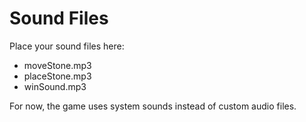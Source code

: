 # Sound Files

Place your sound files here:
- moveStone.mp3
- placeStone.mp3  
- winSound.mp3

For now, the game uses system sounds instead of custom audio files.
